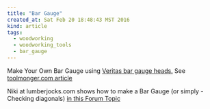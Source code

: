 ```yaml
---
title: "Bar Gauge"
created_at: Sat Feb 20 18:48:43 MST 2016
kind: article
tags:
  - woodworking
  - woodworking_tools
  - bar_gauge
---
```


	
Make Your Own Bar Gauge
using
<a href="http://www.leevalley.com/US/wood/page.aspx?p=32585&cat=1" target="_blank">Veritas bar gauge heads.</a>
See
<a href="http://toolmonger.com/2011/03/01/make-your-own-bar-gauge/" target="_blank">toolmonger.com article</a>

Niki at lumberjocks.com
shows how to make a
Bar Gauge (or simply - Checking diagonals)
<a href="http://lumberjocks.com/topics/275" target="_blank">in this Forum Topic</a>


<!--
html boilerplate
<a href="" target="_blank"></a>
<img src="" width="400px">
-->
